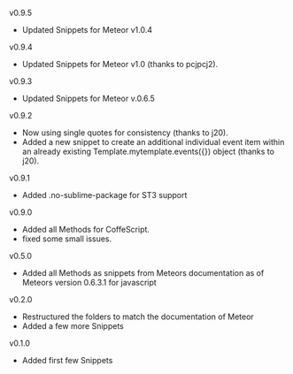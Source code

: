 v0.9.5
* Updated Snippets for Meteor v1.0.4

v0.9.4
* Updated Snippets for Meteor v1.0 (thanks to pcjpcj2).

v0.9.3
* Updated Snippets for Meteor v.0.6.5

v0.9.2
* Now using single quotes for consistency (thanks to j20).
* Added a new snippet to create an additional individual event item within
  an already existing Template.mytemplate.events({}) object (thanks to j20).

v0.9.1
 * Added .no-sublime-package for ST3 support

v0.9.0
 * Added all Methods for CoffeScript.
 * fixed some small issues.

v0.5.0
 * Added all Methods as snippets from Meteors documentation as of Meteors version 0.6.3.1 for javascript

v0.2.0
 * Restructured the folders to match the documentation of Meteor
 * Added a few more Snippets

v0.1.0
 * Added first few Snippets
